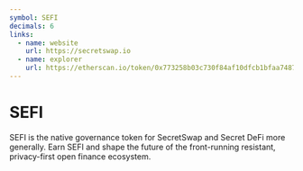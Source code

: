 ```yaml
---
symbol: SEFI
decimals: 6
links:
  - name: website
    url: https://secretswap.io
  - name: explorer
    url: https://etherscan.io/token/0x773258b03c730f84af10dfcb1bfaa7487558b8ac
---
```


# SEFI

SEFI is the native governance token for SecretSwap and Secret DeFi more generally. Earn SEFI and shape the future of the front-running resistant, privacy-first open finance ecosystem.
